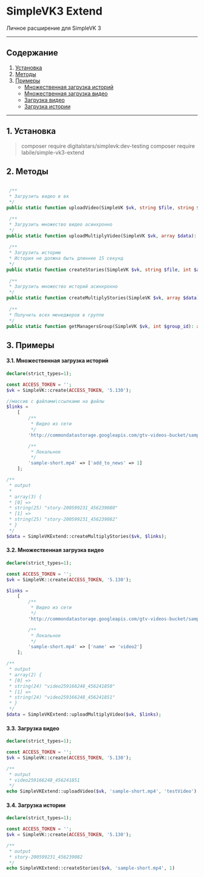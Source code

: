 # SimpleVK3 Extend

Личное расширение для SimpleVK 3

___

## Содержание

1. [Установка](#1-установка)
2. [Методы](#2-методы)
3. [Примеры](#2-примеры)
   + [Множественная загрузка историй](#31-множественная-загрузка-историй)
   + [Множественная загрузка видео](#32-множественная-загрузка-видео)
   + [Загрузка видео](#33-загрузка-видео)
   + [Загрузка истории](#34-загрузка-истории)

___

## 1. Установка

> composer require digitalstars/simplevk:dev-testing
> composer require labile/simple-vk3-extend

## 2. Методы

```php

 /**
 * Загрузить видео в вк
 */
public static function uploadVideo(SimpleVK $vk, string $file, string $name, string $description = null, bool $is_private = null, int $wallpost = null, int $group_id = null, int $album_id = null, int $no_comments = null, int $repeat = null, int $compression = null): string|false

 /**
 * Загрузить множество видео асинхронно
 */
public static function uploadMultiplyVideo(SimpleVK $vk, array $data): array|false
	
 /**
 * Загрузить историю
 * История не должна быть длиннее 15 секунд
 */
public static function createStories(SimpleVK $vk, string $file, int $add_to_news, string|int $user_ids = null, int $reply_to_story = null, string $link_text = null, string $link_url = null, int $group_id = null, string $clickable_stickers = null): string|false
	
 /**
 * Загрузить множество историй асинхронно
 */
public static function createMultiplyStories(SimpleVK $vk, array $data): false|array
	
 /**
 * Получить всех менеджеров в группе
 */
public static function getManagersGroup(SimpleVK $vk, int $group_id): array|false
```
## 3. Примеры

#### 3.1. Множественная загрузка историй
```php
declare(strict_types=1);

const ACCESS_TOKEN = '';
$vk = SimpleVK::create(ACCESS_TOKEN, '5.130');

//массив с файлами\ссылками на файлы
$links =
    [
        /**
         * Видео из сети
         */
        'http://commondatastorage.googleapis.com/gtv-videos-bucket/sample/ForBiggerMeltdowns.mp4' => ['add_to_news' => 1],

        /**
         * Локальное
         */
        'sample-short.mp4' => ['add_to_news' => 1]
    ];

/**
 * output
 *
 * array(3) {
 * [0] =>
 * string(25) "story-200599231_456239080"
 * [1] =>
 * string(25) "story-200599231_456239082"
 * }
 */
$data = SimpleVKExtend::createMultiplyStories($vk, $links);
```

#### 3.2. Множественная загрузка видео
```php
declare(strict_types=1);

const ACCESS_TOKEN = '';
$vk = SimpleVK::create(ACCESS_TOKEN, '5.130');

$links =
    [
        /**
         * Видео из сети
         */
        'http://commondatastorage.googleapis.com/gtv-videos-bucket/sample/ForBiggerBlazes.mp4' => ['name' => 'video1'],

        /**
         * Локальное
         */
        'sample-short.mp4' => ['name' => 'video2']
    ];

/**
 * output
 * array(2) {
 * [0] =>
 * string(24) "video259166248_456241850"
 * [1] =>
 * string(24) "video259166248_456241851"
 * }
 */
$data = SimpleVKExtend::uploadMultiplyVideo($vk, $links);
```

#### 3.3. Загрузка видео
```php
declare(strict_types=1);

const ACCESS_TOKEN = '';
$vk = SimpleVK::create(ACCESS_TOKEN, '5.130');

/**
 * output
 * video259166248_456241851
 */
echo SimpleVKExtend::uploadVideo($vk, 'sample-short.mp4', 'testVideo')
```

#### 3.4. Загрузка истории
```php
declare(strict_types=1);

const ACCESS_TOKEN = '';
$vk = SimpleVK::create(ACCESS_TOKEN, '5.130');

/**
 * output
 * story-200599231_456239082
 */
echo SimpleVKExtend::createStories($vk, 'sample-short.mp4', 1)
```
